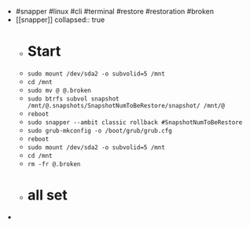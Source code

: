- #snapper #linux #cli #terminal #restore #restoration #broken
- [[snapper]]
  collapsed:: true
	- # Start
	- `sudo mount /dev/sda2 -o subvolid=5 /mnt`
	- `cd /mnt`
	- `sudo mv @ @.broken`
	- `sudo btrfs subvol snapshot /mnt/@.snapshots/SnapshotNumToBeRestore/snapshot/ /mnt/@`
	- `reboot`
	- `sudo snapper --ambit classic rollback #SnapshotNumToBeRestore`
	- `sudo grub-mkconfig -o /boot/grub/grub.cfg`
	- `reboot`
	- `sudo mount /dev/sda2 -o subvolid=5 /mnt`
	- `cd /mnt`
	- `rm -fr @.broken`
	- # all set
-